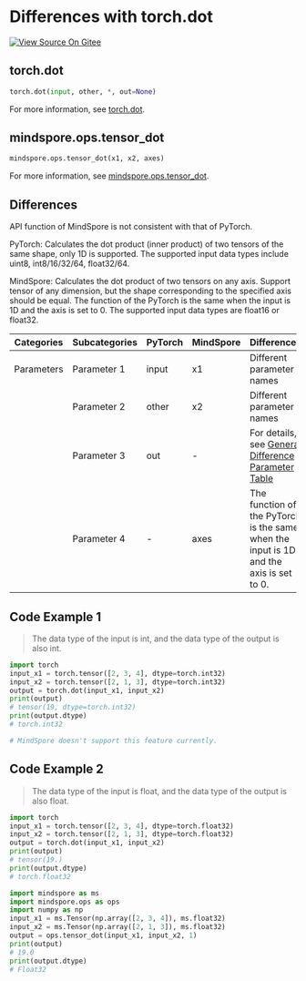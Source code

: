 # Differences with torch.dot

[![View Source On Gitee](https://mindspore-website.obs.cn-north-4.myhuaweicloud.com/website-images/r2.3.q1/resource/_static/logo_source_en.svg)](https://gitee.com/mindspore/docs/blob/r2.3.q1/docs/mindspore/source_en/note/api_mapping/pytorch_diff/tensor_dot.md)

## torch.dot

```python
torch.dot(input, other, *, out=None)
```

For more information, see [torch.dot](https://pytorch.org/docs/1.8.1/generated/torch.dot.html).

## mindspore.ops.tensor_dot

```python
mindspore.ops.tensor_dot(x1, x2, axes)
```

For more information, see [mindspore.ops.tensor_dot](https://mindspore.cn/docs/en/r2.3.0rc1/api_python/ops/mindspore.ops.tensor_dot.html#mindspore.ops.tensor_dot).

## Differences

API function of MindSpore is not consistent with that of PyTorch.

PyTorch: Calculates the dot product (inner product) of two tensors of the same shape, only 1D is supported. The supported input data types include uint8, int8/16/32/64, float32/64.

MindSpore: Calculates the dot product of two tensors on any axis. Support tensor of any dimension, but the shape corresponding to the specified axis should be equal. The function of the PyTorch is the same when the input is 1D and the axis is set to 0. The supported input data types are float16 or float32.

| Categories | Subcategories | PyTorch      | MindSpore     | Differences   |
| ---------- | ------------- | ------------ | ---------     | ------------- |
| Parameters | Parameter 1   | input        | x1            | Different parameter names |
|            | Parameter 2   | other        | x2            | Different parameter names |
|            | Parameter 3   | out          | -             | For details, see [General Difference Parameter Table](https://www.mindspore.cn/docs/en/r2.3.0rc1/note/api_mapping/pytorch_api_mapping.html#general-difference-parameter-table) |
|            | Parameter 4   | -            | axes          | The function of the PyTorch is the same when the input is 1D and the axis is set to 0. |

## Code Example 1

> The data type of the input is int, and the data type of the output is also int.

```python
import torch
input_x1 = torch.tensor([2, 3, 4], dtype=torch.int32)
input_x2 = torch.tensor([2, 1, 3], dtype=torch.int32)
output = torch.dot(input_x1, input_x2)
print(output)
# tensor(19, dtype=torch.int32)
print(output.dtype)
# torch.int32

# MindSpore doesn't support this feature currently.
```

## Code Example 2

> The data type of the input is float, and the data type of the output is also float.

```python
import torch
input_x1 = torch.tensor([2, 3, 4], dtype=torch.float32)
input_x2 = torch.tensor([2, 1, 3], dtype=torch.float32)
output = torch.dot(input_x1, input_x2)
print(output)
# tensor(19.)
print(output.dtype)
# torch.float32

import mindspore as ms
import mindspore.ops as ops
import numpy as np
input_x1 = ms.Tensor(np.array([2, 3, 4]), ms.float32)
input_x2 = ms.Tensor(np.array([2, 1, 3]), ms.float32)
output = ops.tensor_dot(input_x1, input_x2, 1)
print(output)
# 19.0
print(output.dtype)
# Float32
```
